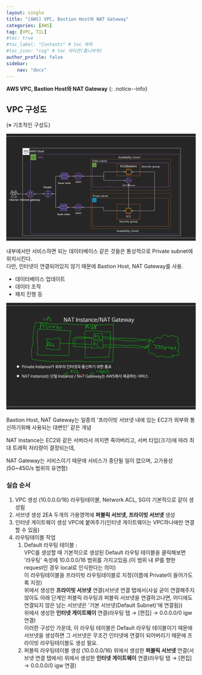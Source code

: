 ```yaml
---
layout: single
title: "[AWS] VPC, Bastion Host와 NAT Gateway"
categories: [AWS]
tag: [VPC, TIL]
#toc: true
#toc_label: "Contents" # toc 제목
#toc_icon: "cog" # toc 아이콘(톱니바퀴)
author_profile: false
sidebar:
    nav: "docs"
---
```




**AWS VPC, Bastion Host와 NAT Gateway** 
{: .notice--info}



## VPC 구성도

(※ 기초적인 구성도)

![youtu.be-lqnncuQgz28](../../images/2022-11-14-AWS-VPC/youtu.be-lqnncuQgz28.jpg)

내부에서만 서비스하면 되는 데이터베이스 같은 것들은 통상적으로 Private subnet에 위치시킨다.  
다만, 인터넷이 연결되어있지 않기 때문에 Bastion Host, NAT Gateway를 사용.

- 데이터베이스 업데이트
- 데이터 조작
- 패치 진행 등



![youtu.be-lqnncuQgz28 (1)](../../images/2022-11-14-AWS-VPC/youtu.be-lqnncuQgz28%20(1).jpg)

Bastion Host, NAT Gateway는 일종의 '프라이빗 서브넷 내에 있는 EC2가 외부와 통신하기위해 사용되는 대변인' 같은 개념

NAT Instance는 EC2와 같은 서버라서 꺼지면 죽어버리고, 서버 타입(크기)에 따라 최대 트래픽 처리량이 결정되는데,

NAT Gateway는 서비스이기 때문에 서비스가 중단될 일이 없으며, 고가용성(5G~45G/s 범위의 유연함)



### 실습 순서

1. VPC 생성 (10.0.0.0/16)
    라우팅테이블, Network ACL, SG이 기본적으로 같이 생성됨
2. 서브넷 생성 2EA
   두개의 가용영역에 **퍼블릭 서브넷, 프라이빗 서브넷** 생성
3. 인터넷 게이트웨이 생성
   VPC에 붙여주기(인터넷 게이트웨이는 VPC하나에만 연결할 수 있음)
4. 라우팅테이블 작업
   1. Default 라우팅 테이블 :  
      VPC를 생성할 때 기본적으로 생성된 Default 라우팅 테이블을 클릭해보면  
      '라우팅' 속성에 10.0.0.0/16 범위를 가지고있음.(이 범위 내 IP를 향한 request인 경우 local로 인식한다는 의미)   
      이 라우팅테이블을 프라이빗 라우팅테이블로 지정(이름에 Private이 들어가도록 지정)  
      위에서 생성한 **프라이빗 서브넷** 연결(서브넷 연결 탭에서(사실 굳이 연결해주지 않아도 아래 단계인 퍼블릭 라우팅과 퍼블릭 서브넷을 연결하고나면, 어디에도 연결되지 않은 남는 서브넷은 '기본 서브넷(Default Subnet)'에 연결됨))  
      위에서 생성한 **인터넷 게이트웨이** 연결(라우팅 탭 → [편집] → 0.0.0.0/0 igw 연결)  
      이러한 구성인 가운데, 이 라우팅 테이블은 Default 라우팅 테이블이기 때문에 서브넷을 생성하면 그 서브넷은 무조건 인터넷에 연결이 되어버리기 때문에 프라이빗 라우팅테이블도 생성 필요.
   2. 퍼블릭 라우팅테이블 생성 (10.0.0.0/16)
      위에서 생성한 **퍼블릭 서브넷** 연결(서브넷 연결 탭에서) 
      위에서 생성한 **인터넷 게이트웨이** 연결(라우팅 탭 → [편집] → 0.0.0.0/0 igw 연결)